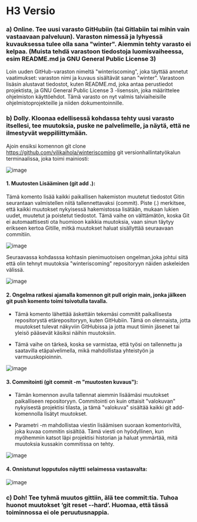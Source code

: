 # H3 Versio

### a) Online. Tee uusi varasto GitHubiin (tai Gitlabiin tai mihin vain vastaavaan palveluun). Varaston nimessä ja lyhyessä kuvauksessa tulee olla sana "winter". Aiemmin tehty varasto ei kelpaa. (Muista tehdä varastoon tiedostoja luomisvaiheessa, esim README.md ja GNU General Public License 3)

Loin uuden GitHub-varaston nimeltä "winteriscoming", joka täyttää annetut vaatimukset: varaston nimi ja kuvaus sisältävät sanan "winter". Varastoon lisäsin alustavat tiedostot, kuten README.md, joka antaa perustiedot projektista, ja GNU General Public License 3 -lisenssin, joka määrittelee ohjelmiston käyttöehdot. Tämä varasto on nyt valmis talviaiheisille ohjelmistoprojekteille ja niiden dokumentoinnille.

### b) Dolly. Kloonaa edellisessä kohdassa tehty uusi varasto itsellesi, tee muutoksia, puske ne palvelimelle, ja näytä, että ne ilmestyvät weppiliittymään.

 Ajoin ensiksi komennon git clone https://github.com/vilikaihola/winteriscoming git versionhallintatyökalun terminaalissa, joka toimi mainiosti:

![image](https://github.com/vilikaihola/Palvelinten-hallinta/assets/148875596/f0bbd985-9400-4739-b5cf-ed091846a651)

#### 1. Muutosten Lisääminen (git add .):

Tämä komento lisää kaikki paikallisen hakemiston muutetut tiedostot Gitin seurantaan valmistellen niitä tallennettavaksi (commit). Piste (.) merkitsee, että kaikki muutokset nykyisessä hakemistossa lisätään, mukaan lukien uudet, muutetut ja poistetut tiedostot.
Tämä vaihe on välttämätön, koska Git ei automaattisesti ota huomioon kaikkia muutoksia, vaan sinun täytyy erikseen kertoa Gitille, mitkä muutokset haluat sisällyttää seuraavaan commitiin.

![image](https://github.com/vilikaihola/Palvelinten-hallinta/assets/148875596/826aeb11-c05b-4cc0-b696-f2644b69257c)


Seuraavassa kohdasssa kohtasin pienimuotoisen ongelman,joka johtui siitä että olin tehnyt muutoksia "winteriscoming" repositoryyn näiden askeleiden välissä. 

![image](https://github.com/vilikaihola/Palvelinten-hallinta/assets/148875596/3c682e4a-cdbf-4b76-993e-6f12c1ba3aff)

#### 2. Ongelma ratkesi ajamalla komennon git pull origin main, jonka jälkeen git push komento toimi toivotulla tavalla.

- Tämä komento lähettää äskettäin tekemäsi commitit paikallisesta repositorystä etärepositoryyn, kuten GitHubiin. Tämä on olennaista, jotta muutokset tulevat näkyviin GitHubissa ja jotta muut tiimin jäsenet tai yleisö pääsevät käsiksi näihin muutoksiin.

- Tämä vaihe on tärkeä, koska se varmistaa, että työsi on tallennettu ja saatavilla etäpalvelimella, mikä mahdollistaa yhteistyön ja varmuuskopioinnin.

![image](https://github.com/vilikaihola/Palvelinten-hallinta/assets/148875596/315c0110-9a66-4f21-9fdc-0cd51c739b8b)


#### 3. Commitointi (git commit -m "muutosten kuvaus"):

- Tämän komennon avulla tallennat aiemmin lisäämäsi muutokset paikalliseen repositoryyn. Commitointi on kuin ottaisit "valokuvan" nykyisestä projektisi tilasta, ja tämä "valokuva" sisältää kaikki git add-komennolla lisätyt muutokset.

- Parametri -m mahdollistaa viestin lisäämisen suoraan komentoriviltä, joka kuvaa commitin sisältöä. Tämä viesti on hyödyllinen, kun myöhemmin katsot läpi projektisi historian ja haluat ymmärtää, mitä muutoksia kussakin commitissa on tehty.

![image](https://github.com/vilikaihola/Palvelinten-hallinta/assets/148875596/cee20fbe-0132-4d4d-91bb-0cc4a0a376c3)

#### 4. Onnistunut lopputulos näyttti selaimessa vastaavalta:

![image](https://github.com/vilikaihola/Palvelinten-hallinta/assets/148875596/10823de4-a860-4484-a15d-7932bcca6ff1)

### c) Doh! Tee tyhmä muutos gittiin, älä tee commit:tia. Tuhoa huonot muutokset ‘git reset --hard’. Huomaa, että tässä toiminnossa ei ole peruutusnappia.

